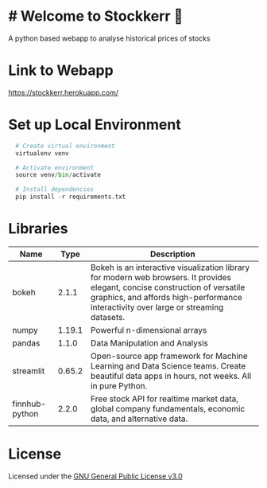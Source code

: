 # # Welcome to Stockkerr :wave:

A python based webapp to analyse historical prices of stocks

# Link to Webapp

https://stockkerr.herokuapp.com/

# Set up Local Environment

```python
  # Create virtual environment
  virtualenv venv

  # Activate environment
  source venv/bin/activate

  # Install dependencies
  pip install -r requirements.txt
```

# Libraries

| Name           | Type   | Description                                                                                                                                                                                                          |
| -------------- | ------ | -------------------------------------------------------------------------------------------------------------------------------------------------------------------------------------------------------------------- |
| bokeh          | 2.1.1  | Bokeh is an interactive visualization library for modern web browsers. It provides elegant, concise construction of versatile graphics, and affords high-performance interactivity over large or streaming datasets. |
| numpy          | 1.19.1 | Powerful n-dimensional arrays                                                                                                                                                                                        |
| pandas         | 1.1.0  | Data Manipulation and Analysis                                                                                                                                                                                       |
| streamlit      | 0.65.2 | Open-source app framework for Machine Learning and Data Science teams. Create beautiful data apps in hours, not weeks. All in pure Python.                                                                           |
| finnhub-python | 2.2.0  | Free stock API for realtime market data, global company fundamentals, economic data, and alternative data.                                                                                                           |

# License

Licensed under the [GNU General Public License v3.0](https://github.com/tanmaylaud/stock-analyser/blob/master/LICENSE)
